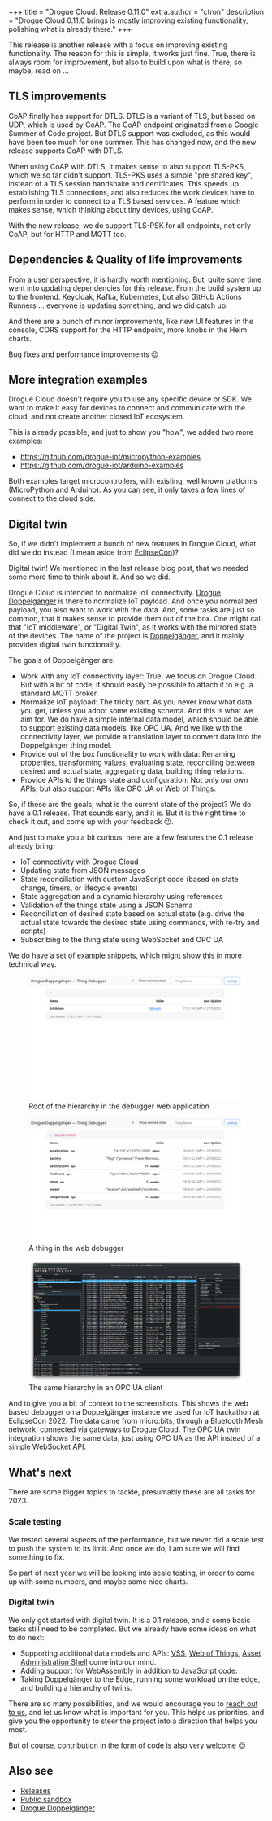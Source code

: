 +++
title = "Drogue Cloud: Release 0.11.0"
extra.author = "ctron"
description = "Drogue Cloud 0.11.0 brings is mostly improving existing functionality, polishing what is already there."
+++

This release is another release with a focus on improving existing functionality. The reason for this is simple, it works just fine. True, there is always room for improvement, but also to build upon what is
there, so maybe, read on …

<!-- more -->

## TLS improvements

CoAP finally has support for DTLS. DTLS is a variant of TLS, but based on UDP, which is used by CoAP. The CoAP
endpoint originated from a Google Summer of Code project. But DTLS support was excluded, as this would have been too much for one summer. This has changed now, and the new release supports CoAP with DTLS.

When using CoAP with DTLS, it makes sense to also support TLS-PKS, which we so far didn't support. TLS-PKS uses
a simple "pre shared key", instead of a TLS session handshake and certificates. This speeds up establishing TLS
connections, and also reduces the work devices have to perform in order to connect to a TLS based services.
A feature which makes sense, which thinking about tiny devices, using CoAP.

With the new release, we do support TLS-PSK for all endpoints, not only CoAP, but for HTTP and MQTT too.

## Dependencies & Quality of life improvements

From a user perspective, it is hardly worth mentioning. But, quite some time went into updating
dependencies for this release. From the build system up to the frontend. Keycloak, Kafka, Kubernetes, but also
GitHub Actions Runners … everyone is updating something, and we did catch up.

And there are a bunch of minor improvements, like new UI features in the console, CORS support for the HTTP endpoint, more knobs in the Helm charts.

Bug fixes and performance improvements 😉

## More integration examples

Drogue Cloud doesn't require you to use any specific device or SDK. We want to make it easy for devices to
connect and communicate with the cloud, and not create another closed IoT ecosystem.

This is already possible, and just to show you "how", we added two more examples:

* https://github.com/drogue-iot/micropython-examples
* https://github.com/drogue-iot/arduino-examples

Both examples target microcontrollers, with existing, well known platforms (MicroPython and Arduino). As you
can see, it only takes a few lines of connect to the cloud side.

## Digital twin

So, if we didn't implement a bunch of new features in Drogue Cloud, what did we do instead (I mean aside from
[EclipseCon](https://twitter.com/lulf/status/1584248208015777792))?

Digital twin! We mentioned in the last release blog post, that we needed some more time to think about it. And so we did.

Drogue Cloud is intended to normalize IoT connectivity.
[Drogue Doppelgänger](https://github.com/drogue-iot/drogue-doppelgaenger) is there to normalize IoT payload.
And once you normalized payload, you also want to work with the data. And, some tasks are just so common, that
it makes sense to provide them out of the box. One might call that "IoT middleware", or "Digital Twin", as it
works with the mirrored state of the devices. The name of the project is
[Doppelgänger](https://en.wikipedia.org/wiki/Doppelg%C3%A4nger), and it mainly provides digital twin functionality.

The goals of Doppelgänger are:

* Work with any IoT connectivity layer: True, we focus on Drogue Cloud. But with a bit of code, it should easily be possible to attach it to e.g. a standard MQTT broker.
* Normalize IoT payload: The tricky part. As you never know what data you get, unless you adopt some existing schema. And this is what we aim for. We do have a simple internal data model, which should be able to support existing data models, like OPC UA. And we like with the connectivity layer, we provide a translation layer to convert data into the Doppelgänger thing model.
* Provide out of the box functionality to work with data: Renaming properties, transforming values, evaluating state, reconciling between desired and actual state, aggregating data, building thing relations.
* Provide APIs to the things state and configuration: Not only our own APIs, but also support APIs like OPC UA or Web of Things.

So, if these are the goals, what is the current state of the project? We do have a 0.1 release. That sounds early, and it is. But it is the right time to check it out, and come up with your feedback 😉.

And just to make you a bit curious, here are a few features the 0.1 release already bring:

* IoT connectivity with Drogue Cloud
* Updating state from JSON messages
* State reconciliation with custom JavaScript code (based on state change, timers, or lifecycle events)
* State aggregation and a dynamic hierarchy using references
* Validation of the things state using a JSON Schema
* Reconciliation of desired state based on actual state (e.g. drive the actual state towards the desired state using commands, with re-try and scripts)
* Subscribing to the thing state using WebSocket and OPC UA

We do have a set of [example snippets](https://github.com/drogue-iot/drogue-doppelgaenger/tree/main/examples), which might show this in more technical way.

<figure>
<img src="twin1.png" alt="Screenshot #1">
<figcaption>Root of the hierarchy in the debugger web application</figcaption>
</figure>

<figure>
<img src="twin2.png" alt="Screenshot #2">
<figcaption>A thing in the web debugger</figcaption>
</figure>

<figure>
<img src="twin3.png" alt="Screenshot #3">
<figcaption>The same hierarchy in an OPC UA client</figcaption>
</figure>

And to give you a bit of context to the screenshots. This shows the web based debugger on a Doppelgänger instance we used for IoT hackathon at EclipseCon 2022. The data came from micro:bits, through a Bluetooth Mesh network, connected via gateways to Drogue Cloud. The OPC UA twin integration shows the same data, just using OPC UA as the API instead of a simple WebSocket API.

## What's next

There are some bigger topics to tackle, presumably these are all tasks for 2023.

### Scale testing

We tested several aspects of the performance, but we never did a scale test to push the system to its limit.
And once we do, I am sure we will find something to fix.

So part of next year we will be looking into scale testing, in order to come up with some numbers, and
maybe some nice charts.

### Digital twin

We only got started with digital twin. It is a 0.1 release, and a some basic tasks still need to be completed.
But we already have some ideas on what to do next:

* Supporting additional data models and APIs: [VSS](https://covesa.github.io/vehicle_signal_specification/), [Web of Things](https://www.w3.org/WoT/), [Asset Administration Shell](https://www.plattform-i40.de/IP/Redaktion/EN/Downloads/Publikation/Details_of_the_Asset_Administration_Shell_Part1_V3.html) come into our mind.
* Adding support for WebAssembly in addition to JavaScript code.
* Taking Doppelgänger to the Edge, running some workload on the edge, and building a hierarchy of twins.

There are so many possibilities, and we would encourage you to
[reach out to us](https://matrix.to/#/#drogue-iot:matrix.org), and let us know what is important for you. This helps us
priorities, and give you the opportunity to steer the project into a direction that helps you most.

But of course, contribution in the form of code is also very welcome 😉 

## Also see

* [Releases](https://github.com/drogue-iot/drogue-cloud/releases)
* [Public sandbox](https://sandbox.drogue.cloud)
* [Drogue Doppelgänger](https://github.com/drogue-iot/drogue-doppelgaenger)
